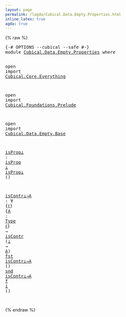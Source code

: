 ```yaml
---
layout: page
permalink: /lagda/Cubical.Data.Empty.Properties.html
inline_latex: true
agda: true
---
```

<body>
{% raw %}
<pre class="Agda">
<a id="1" class="Symbol">{-#</a> <a id="5" class="Keyword">OPTIONS</a> <a id="13" class="Pragma">--cubical</a> <a id="23" class="Pragma">--safe</a> <a id="30" class="Symbol">#-}</a>
<a id="34" class="Keyword">module</a> <a id="41" href="Cubical.Data.Empty.Properties.html" class="Module">Cubical.Data.Empty.Properties</a> <a id="71" class="Keyword">where</a>

<a id="78" class="Keyword">open</a> <a id="83" class="Keyword">import</a> <a id="90" href="Cubical.Core.Everything.html" class="Module">Cubical.Core.Everything</a>

<a id="115" class="Keyword">open</a> <a id="120" class="Keyword">import</a> <a id="127" href="Cubical.Foundations.Prelude.html" class="Module">Cubical.Foundations.Prelude</a>

<a id="156" class="Keyword">open</a> <a id="161" class="Keyword">import</a> <a id="168" href="Cubical.Data.Empty.Base.html" class="Module">Cubical.Data.Empty.Base</a>

<a id="isProp⊥"></a><a id="193" href="Cubical.Data.Empty.Properties.html#193" class="Function">isProp⊥</a> <a id="201" class="Symbol">:</a> <a id="203" href="Cubical.Foundations.Prelude.html#5588" class="Function">isProp</a> <a id="210" href="Cubical.Data.Empty.Base.html#114" class="Datatype">⊥</a>
<a id="212" href="Cubical.Data.Empty.Properties.html#193" class="Function">isProp⊥</a> <a id="220" class="Symbol">()</a>

<a id="isContr⊥→A"></a><a id="224" href="Cubical.Data.Empty.Properties.html#224" class="Function">isContr⊥→A</a> <a id="235" class="Symbol">:</a> <a id="237" class="Symbol">∀</a> <a id="239" class="Symbol">{</a><a id="240" href="Cubical.Data.Empty.Properties.html#240" class="Bound">ℓ</a><a id="241" class="Symbol">}</a> <a id="243" class="Symbol">{</a><a id="244" href="Cubical.Data.Empty.Properties.html#244" class="Bound">A</a> <a id="246" class="Symbol">:</a> <a id="248" href="Cubical.Core.Primitives.html#957" class="Function">Type</a> <a id="253" href="Cubical.Data.Empty.Properties.html#240" class="Bound">ℓ</a><a id="254" class="Symbol">}</a> <a id="256" class="Symbol">→</a> <a id="258" href="Cubical.Foundations.Prelude.html#5524" class="Function">isContr</a> <a id="266" class="Symbol">(</a><a id="267" href="Cubical.Data.Empty.Base.html#114" class="Datatype">⊥</a> <a id="269" class="Symbol">→</a> <a id="271" href="Cubical.Data.Empty.Properties.html#244" class="Bound">A</a><a id="272" class="Symbol">)</a>
<a id="274" href="Agda.Builtin.Sigma.html#252" class="Field">fst</a> <a id="278" href="Cubical.Data.Empty.Properties.html#224" class="Function">isContr⊥→A</a> <a id="289" class="Symbol">()</a>
<a id="292" href="Agda.Builtin.Sigma.html#264" class="Field">snd</a> <a id="296" href="Cubical.Data.Empty.Properties.html#224" class="Function">isContr⊥→A</a> <a id="307" href="Cubical.Data.Empty.Properties.html#307" class="Bound">f</a> <a id="309" href="Cubical.Data.Empty.Properties.html#309" class="Bound">i</a> <a id="311" class="Symbol">()</a>

</pre>
{% endraw %}
</body>